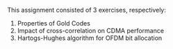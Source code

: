 This assignment consisted of 3 exercises, respectively:

1)  Properties of Gold Codes
2)  Impact of cross-correlation on CDMA performance
3)  Hartogs-Hughes algorithm for OFDM bit allocation
